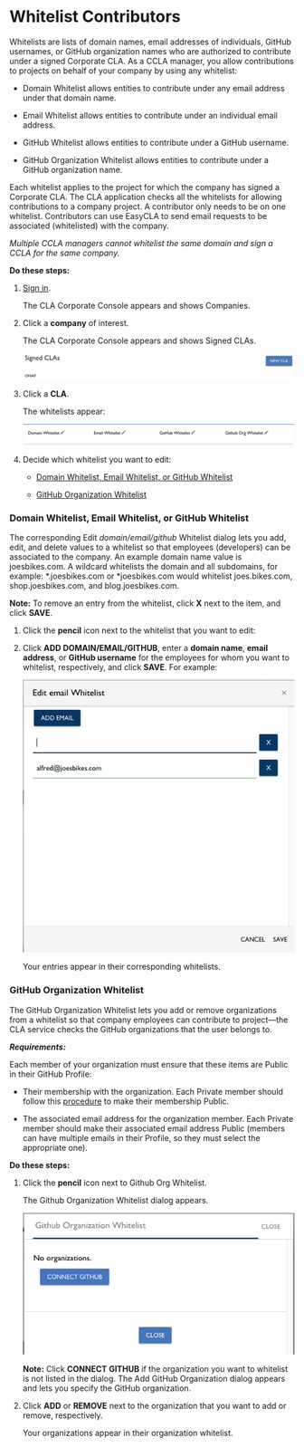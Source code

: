 # Whitelist Contributors

Whitelists are lists of domain names, email addresses of individuals, GitHub usernames, or GitHub organization names who are authorized to contribute under a signed Corporate CLA. As a CCLA manager, you allow contributions to projects on behalf of your company by using any whitelist:

* Domain Whitelist allows entities to contribute under any email address under that domain name.

* Email Whitelist allows entities to contribute under an individual email address.

* GitHub Whitelist allows entities to contribute under a GitHub username.

* GitHub Organization Whitelist allows entities to contribute under a GitHub organization name.

Each whitelist applies to the project for which the company has signed a Corporate CLA. The CLA application checks all the whitelists for allowing contributions to a company project. A contributor only needs to be on one whitelist. Contributors can use EasyCLA to send email requests to be associated (whitelisted) with the company.

_Multiple CCLA managers cannot whitelist the same domain and sign a CCLA for the same company._

**Do these steps:**

1. [Sign in](sign-in-to-the-cla-corporate-console.md).

   The CLA Corporate Console appears and shows Companies.

1. Click a **company** of interest.

   The CLA Corporate Console appears and shows Signed CLAs.

   ![Signed CLAs](imgs/cla-signed-clas.png)

1. Click a **CLA**.

   The whitelists appear:

   ![Whitelists](imgs/cla-whitelists.png)

1. Decide which whitelist you want to edit:

    + [Domain Whitelist, Email Whitelist, or GitHub Whitelist](#domain-whitelist--email-whitelist--or-github-whitelist)

    + [GitHub Organization Whitelist](#github-organization-whitelist)

### Domain Whitelist, Email Whitelist, or GitHub Whitelist

The corresponding Edit _domain/email/github_ Whitelist dialog lets you add, edit, and delete values to a whitelist so that employees (developers) can be associated to the company. An example domain name value is joesbikes.com. A wildcard whitelists the domain and all subdomains, for example: \*.joesbikes.com or *joesbikes.com would whitelist joes.bikes.com, shop.joesbikes.com, and blog.joesbikes.com.


**Note:** To remove an entry from the whitelist, click **X** next to the item, and click **SAVE**.

1. Click the **pencil** icon next to the whitelist that you want to edit:

1. Click **ADD DOMAIN/EMAIL/GITHUB**, enter a **domain name**, **email address**, or **GitHub username** for the employees for whom you want to whitelist, respectively, and  click **SAVE**. For example:

   ![Edit email Whitelist](imgs/cla-edit-email-whitelist.png)

   Your entries appear in their corresponding whitelists.

### GitHub Organization Whitelist

The GitHub Organization Whitelist lets you add or remove organizations from a whitelist so that company employees can contribute to project—the CLA service checks the GitHub organizations that the user belongs to.

**_Requirements:_**

Each member of your organization must ensure that these items are Public in their GitHub Profile:

* Their membership with the organization. Each Private member should follow this [procedure](https://help.github.com/en/articles/publicizing-or-hiding-organization-membership) to make their membership Public.

* The associated email address for the organization member. Each Private member should make their associated email address Public (members can have multiple emails in their Profile, so they must select the appropriate one).

**Do these steps:**

1. Click the **pencil** icon next to Github Org Whitelist.

   The Github Organization Whitelist dialog appears.

   ![Github Organization Whitelist](imgs/cla-github-organization-whitelist-no-organizations.png)

   **Note:** Click **CONNECT GITHUB** if the organization you want to whitelist is not listed in the dialog. The Add GitHub Organization dialog appears and lets you specify the GitHub organization.

1. Click **ADD** or **REMOVE** next to the organization that you want to add or remove, respectively.

   Your organizations appear in their organization whitelist.